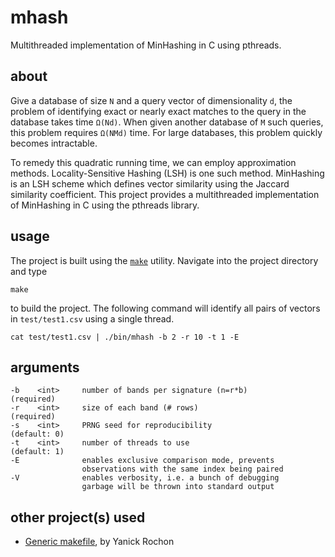 # mhash
Multithreaded implementation of MinHashing in C using pthreads.

about
-------
Give a database of size `N` and a query vector of dimensionality `d`, the problem of identifying exact or nearly exact matches to the query in the database takes time `Ω(Nd)`. When given another database of `M` such queries, this problem requires `Ω(NMd)` time. For large databases, this problem quickly becomes intractable.

To remedy this quadratic running time, we can employ approximation methods. Locality-Sensitive Hashing (LSH) is one such method. MinHashing is an LSH scheme which defines vector similarity using the Jaccard similarity coefficient. This project provides a multithreaded implementation of MinHashing in C using the pthreads library.

usage
-------
The project is built using the [`make`](http://man7.org/linux/man-pages/man1/make.1.html) utility. Navigate into the project directory and type
```
make
```
to build the project. The following command will identify all pairs of vectors in `test/test1.csv` using a single thread.
```
cat test/test1.csv | ./bin/mhash -b 2 -r 10 -t 1 -E
```

arguments
-------
```
-b    <int>     number of bands per signature (n=r*b)         (required)
-r    <int>     size of each band (# rows)                    (required)
-s    <int>     PRNG seed for reproducibility                 (default: 0)
-t    <int>     number of threads to use                      (default: 1)
-E              enables exclusive comparison mode, prevents
                observations with the same index being paired
-V              enables verbosity, i.e. a bunch of debugging
                garbage will be thrown into standard output
```

other project(s) used
-------
- [Generic makefile](https://gist.github.com/yifanz/7161040), by Yanick Rochon
